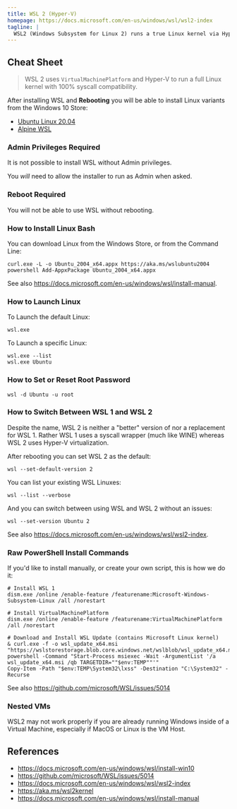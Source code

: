 ```yaml
---
title: WSL 2 (Hyper-V)
homepage: https://docs.microsoft.com/en-us/windows/wsl/wsl2-index
tagline: |
  WSL2 (Windows Subsystem for Linux 2) runs a true Linux kernel via Hyper-V emulation.
---
```


## Cheat Sheet

> WSL 2 uses `VirtualMachinePlatform` and Hyper-V to run a full Linux kernel
> with 100% syscall compatibility.

After installing WSL and **Rebooting** you will be able to install Linux
variants from the Windows 10 Store:

- [Ubuntu Linux 20.04](https://www.microsoft.com/store/apps/9n6svws3rx71)
- [Alpine WSL](https://www.microsoft.com/store/apps/9p804crf0395)

### Admin Privileges Required

It is not possible to install WSL without Admin privileges.

You _will_ need to allow the installer to run as Admin when asked.

### Reboot Required

You will not be able to use WSL without rebooting.

### How to Install Linux Bash

You can download Linux from the Windows Store, or from the Command Line:

```pwsh
curl.exe -L -o Ubuntu_2004_x64.appx https://aka.ms/wslubuntu2004
powershell Add-AppxPackage Ubuntu_2004_x64.appx
```

See also <https://docs.microsoft.com/en-us/windows/wsl/install-manual>.

### How to Launch Linux

To Launch the default Linux:

```pwsh
wsl.exe
```

To Launch a specific Linux:

```pwsh
wsl.exe --list
wsl.exe Ubuntu
```

### How to Set or Reset Root Password

```pwsh
wsl -d Ubuntu -u root
```

### How to Switch Between WSL 1 and WSL 2

Despite the name, WSL 2 is neither a "better" version of nor a replacement for
WSL 1. Rather WSL 1 uses a syscall wrapper (much like WINE) whereas WSL 2 uses
Hyper-V virtualization.

After rebooting you can set WSL 2 as the default:

```pwsh
wsl --set-default-version 2
```

You can list your existing WSL Linuxes:

```pwsh
wsl --list --verbose
```

And you can switch between using WSL and WSL 2 without an issues:

```pwsh
wsl --set-version Ubuntu 2
```

See also <https://docs.microsoft.com/en-us/windows/wsl/wsl2-index>.

### Raw PowerShell Install Commands

If you'd like to install manually, or create your own script, this is how we do
it:

```pwsh
# Install WSL 1
dism.exe /online /enable-feature /featurename:Microsoft-Windows-Subsystem-Linux /all /norestart

# Install VirtualMachinePlatform
dism.exe /online /enable-feature /featurename:VirtualMachinePlatform /all /norestart

# Download and Install WSL Update (contains Microsoft Linux kernel)
& curl.exe -f -o wsl_update_x64.msi "https://wslstorestorage.blob.core.windows.net/wslblob/wsl_update_x64.msi"
powershell -Command "Start-Process msiexec -Wait -ArgumentList '/a wsl_update_x64.msi /qb TARGETDIR=""$env:TEMP""'"
Copy-Item -Path "$env:TEMP\System32\lxss" -Destination "C:\System32" -Recurse
```

See also <https://github.com/microsoft/WSL/issues/5014>

### Nested VMs

WSL2 may not work properly if you are already running Windows inside of a
Virtual Machine, especially if MacOS or Linux is the VM Host.

## References

- https://docs.microsoft.com/en-us/windows/wsl/install-win10
- https://github.com/microsoft/WSL/issues/5014
- https://docs.microsoft.com/en-us/windows/wsl/wsl2-index
- https://aka.ms/wsl2kernel
- https://docs.microsoft.com/en-us/windows/wsl/install-manual
